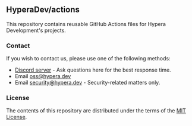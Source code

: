 ## HyperaDev/actions

This repository contains reusable GitHub Actions files for Hypera Development's projects.

### Contact

If you wish to contact us, please use one of the following methods:

- [Discord server](https://discord.hypera.dev/) - Ask questions here for the best response time.
- Email [oss@hypera.dev](mailto:oss@hypera.dev)
- Email [security@hypera.dev](mailto:security@hypera.dev) - Security-related matters only.

### License

The contents of this repository are distributed under the terms of the [MIT License](LICENSE).
